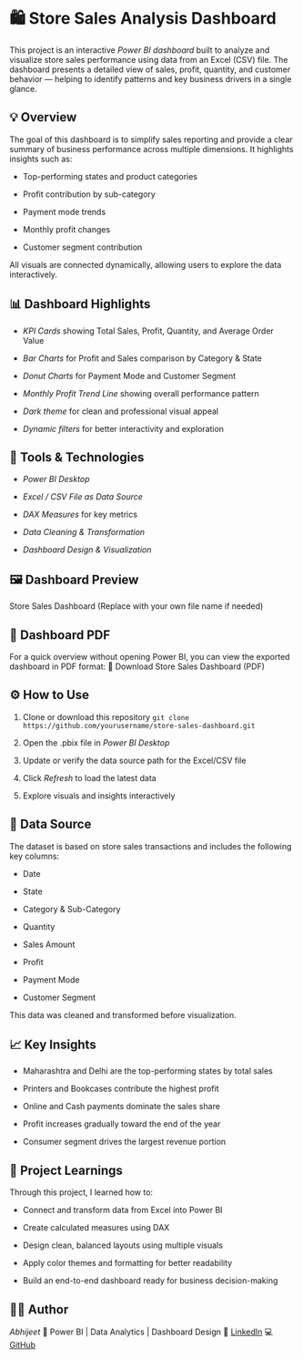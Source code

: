 # 🛍 Store Sales Analysis Dashboard
 
This project is an interactive *Power BI dashboard* built to analyze and visualize store sales performance using data from an Excel (CSV) file. The dashboard presents a detailed view of sales, profit, quantity, and customer behavior — helping to identify patterns and key business drivers in a single glance.
  
## 💡 Overview
 
The goal of this dashboard is to simplify sales reporting and provide a clear summary of business performance across multiple dimensions. It highlights insights such as:
 
 
- Top-performing states and product categories
 
- Profit contribution by sub-category
 
- Payment mode trends
 
- Monthly profit changes
 
- Customer segment contribution
 

 
All visuals are connected dynamically, allowing users to explore the data interactively.
  
## 📊 Dashboard Highlights
 
 
- *KPI Cards* showing Total Sales, Profit, Quantity, and Average Order Value
 
- *Bar Charts* for Profit and Sales comparison by Category & State
 
- *Donut Charts* for Payment Mode and Customer Segment
 
- *Monthly Profit Trend Line* showing overall performance pattern
 
- *Dark theme* for clean and professional visual appeal
 
- *Dynamic filters* for better interactivity and exploration
 

  
## 🧰 Tools & Technologies
 
 
- *Power BI Desktop*
 
- *Excel / CSV File as Data Source*
 
- *DAX Measures* for key metrics
 
- *Data Cleaning & Transformation*
 
- *Dashboard Design & Visualization*
 

  
## 🖼 Dashboard Preview
 
Store Sales Dashboard (Replace with your own file name if needed)
  
## 📄 Dashboard PDF
 
For a quick overview without opening Power BI, you can view the exported dashboard in PDF format: 📎 Download Store Sales Dashboard (PDF)
  
## ⚙ How to Use
 
 
1. Clone or download this repository `git clone https://github.com/yourusername/store-sales-dashboard.git ` 
 
2. Open the .pbix file in *Power BI Desktop*
 
3. Update or verify the data source path for the Excel/CSV file
 
4. Click *Refresh* to load the latest data
 
5. Explore visuals and insights interactively
 

  
## 📂 Data Source
 
The dataset is based on store sales transactions and includes the following key columns:
 
 
- Date
 
- State
 
- Category & Sub-Category
 
- Quantity
 
- Sales Amount
 
- Profit
 
- Payment Mode
 
- Customer Segment
 

 
This data was cleaned and transformed before visualization.
  
## 📈 Key Insights
 
 
- Maharashtra and Delhi are the top-performing states by total sales
 
- Printers and Bookcases contribute the highest profit
 
- Online and Cash payments dominate the sales share
 
- Profit increases gradually toward the end of the year
 
- Consumer segment drives the largest revenue portion
 

  
## 🎯 Project Learnings
 
Through this project, I learned how to:
 
 
- Connect and transform data from Excel into Power BI
 
- Create calculated measures using DAX
 
- Design clean, balanced layouts using multiple visuals
 
- Apply color themes and formatting for better readability
 
- Build an end-to-end dashboard ready for business decision-making
 


  
## 👨‍💻 Author
 
*Abhijeet* 📍 Power BI | Data Analytics | Dashboard Design 🔗 [LinkedIn](https://www.linkedin.com/in/abhijeet-goswami -552243207) 💻 [GitHub](https://github.com/abhijeetabhi1993-ctrl)
